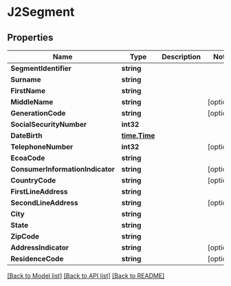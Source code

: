 # J2Segment

## Properties

Name | Type | Description | Notes
------------ | ------------- | ------------- | -------------
**SegmentIdentifier** | **string** |  | 
**Surname** | **string** |  | 
**FirstName** | **string** |  | 
**MiddleName** | **string** |  | [optional] 
**GenerationCode** | **string** |  | [optional] 
**SocialSecurityNumber** | **int32** |  | 
**DateBirth** | [**time.Time**](time.Time.md) |  | 
**TelephoneNumber** | **int32** |  | [optional] 
**EcoaCode** | **string** |  | 
**ConsumerInformationIndicator** | **string** |  | [optional] 
**CountryCode** | **string** |  | [optional] 
**FirstLineAddress** | **string** |  | 
**SecondLineAddress** | **string** |  | [optional] 
**City** | **string** |  | 
**State** | **string** |  | 
**ZipCode** | **string** |  | 
**AddressIndicator** | **string** |  | [optional] 
**ResidenceCode** | **string** |  | [optional] 

[[Back to Model list]](../README.md#documentation-for-models) [[Back to API list]](../README.md#documentation-for-api-endpoints) [[Back to README]](../README.md)


